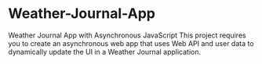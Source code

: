 # Weather-Journal-App
Weather Journal App with Asynchronous JavaScript This project requires you to create an asynchronous web app that uses Web API and user data to dynamically update the UI in a Weather Journal application.
